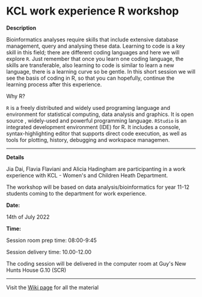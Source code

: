 # KCL work experience R workshop



**Description**

Bioinformatics analyses require skills that include extensive database management, query and analysing these data. Learning to code is a key skill in this field; there are different coding languages and here we will explore `R`. 
Just remember that once you learn one coding language, the skills are transferable, also learning to code is similar to learn a new language, there is a learning curve so be gentle. In this short session we will see the basis of coding in R, so that you can hopefully, continue the learning process after this experience. 

Why R? 

`R` is a freely distributed and widely used programing language and environment for statistical computing, data analysis and graphics. It is open source , widely-used and powerful programming language.
`RStudio` is an integrated development environment (IDE) for R. It includes a console, syntax-highlighting editor that supports direct code execution, as well as tools for plotting, history, debugging and workspace managemen. 





--------------------------------------------------------

**Details**

Jia Dai, Flavia Flaviani and Alicia Hadingham are participanting in a work experience with KCL - Women's and Children Heath Department. 

The workshop will be based on data analysis/bioinformatics for year 11-12 students coming to the department for work experience.

**Date:**

14th of July 2022 

**Time:**

Session room prep time: 08:00-9:45 

Session delivery time: 10.00-12.00



The coding session will be delivered  in the computer room at Guy's New Hunts House G.10 (SCR) 

----------------------------------------

Visit the [Wiki page](https://github.com/flacchy/KCL_work_experience_R_workshop/wiki) for all the material

